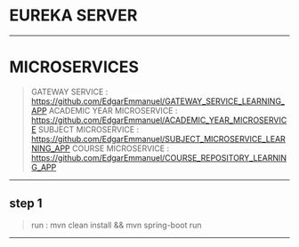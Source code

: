 # EUREKA SERVER
___

# MICROSERVICES 

> GATEWAY SERVICE : https://github.com/EdgarEmmanuel/GATEWAY_SERVICE_LEARNING_APP
> ACADEMIC YEAR MICROSERVICE : https://github.com/EdgarEmmanuel/ACADEMIC_YEAR_MICROSERVICE
> SUBJECT MICROSERVICE : https://github.com/EdgarEmmanuel/SUBJECT_MICROSERVICE_LEARNING_APP 
> COURSE MICROSERVICE : https://github.com/EdgarEmmanuel/COURSE_REPOSITORY_LEARNING_APP 

___
## step 1 

> run : mvn clean install && mvn spring-boot run
___
